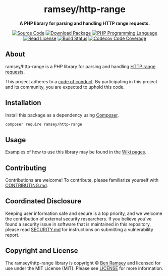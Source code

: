 <h1 align="center">ramsey/http-range</h1>

<p align="center">
    <strong>A PHP library for parsing and handling HTTP range requests.</strong>
</p>

<p align="center">
    <a href="https://github.com/ramsey/http-range"><img src="https://img.shields.io/badge/source-ramsey/http--range-blue.svg?style=flat-square" alt="Source Code"></a>
    <a href="https://packagist.org/packages/ramsey/http-range"><img src="https://img.shields.io/packagist/v/ramsey/http-range.svg?style=flat-square&label=release" alt="Download Package"></a>
    <a href="https://php.net"><img src="https://img.shields.io/packagist/php-v/ramsey/http-range.svg?style=flat-square&colorB=%238892BF" alt="PHP Programming Language"></a>
    <a href="https://github.com/ramsey/http-range/blob/main/LICENSE"><img src="https://img.shields.io/packagist/l/ramsey/http-range.svg?style=flat-square&colorB=darkcyan" alt="Read License"></a>
    <a href="https://github.com/ramsey/http-range/actions/workflows/continuous-integration.yml"><img src="https://img.shields.io/github/actions/workflow/status/ramsey/http-range/continuous-integration.yml?branch=main&logo=github&style=flat-square" alt="Build Status"></a>
    <a href="https://codecov.io/gh/ramsey/http-range"><img src="https://img.shields.io/codecov/c/gh/ramsey/http-range?label=codecov&logo=codecov&style=flat-square" alt="Codecov Code Coverage"></a>
</p>

## About

ramsey/http-range is a PHP library for parsing and handling [HTTP range requests][].

This project adheres to a [code of conduct](CODE_OF_CONDUCT.md).
By participating in this project and its community, you are expected to
uphold this code.

## Installation

Install this package as a dependency using [Composer](https://getcomposer.org).

``` bash
composer require ramsey/http-range
```

## Usage

Examples of how to use this library may be found in the
[Wiki pages](https://github.com/ramsey/http-range/wiki/Examples).

## Contributing

Contributions are welcome! To contribute, please familiarize yourself with
[CONTRIBUTING.md](CONTRIBUTING.md).

## Coordinated Disclosure

Keeping user information safe and secure is a top priority, and we welcome the
contribution of external security researchers. If you believe you've found a
security issue in software that is maintained in this repository, please read
[SECURITY.md](SECURITY.md) for instructions on submitting a vulnerability report.

## Copyright and License

The ramsey/http-range library is copyright © [Ben Ramsey](https://benramsey.com/)
and licensed for use under the MIT License (MIT). Please see [LICENSE](LICENSE)
for more information.

[http range requests]: https://www.rfc-editor.org/rfc/rfc9110.html#section-14
